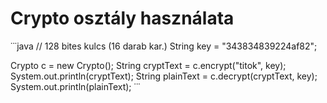 # Crypto osztály használata

˙˙˙java
// 128 bites kulcs (16 darab kar.)
String key = "343834839224af82";

Crypto c = new Crypto();
String cryptText = c.encrypt("titok", key);
System.out.println(cryptText);
String plainText = c.decrypt(cryptText, key);
System.out.println(plainText);
˙˙˙